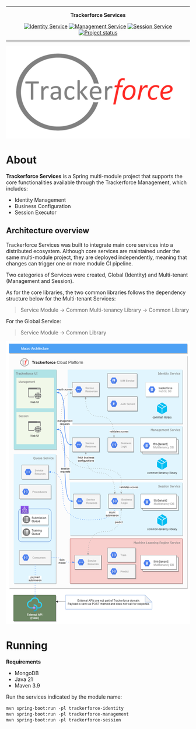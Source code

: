 ***

<div align="center">
<b>Trackerforce Services</b><br>
</div>

<div align="center">

[![Identity Service](https://github.com/trackerforce/trackerforce-services/actions/workflows/tf-identity.yml/badge.svg)](https://github.com/trackerforce/trackerforce-services/actions/workflows/tf-identity.yml)
[![Management Service](https://github.com/trackerforce/trackerforce-services/actions/workflows/tf-management.yml/badge.svg)](https://github.com/trackerforce/trackerforce-services/actions/workflows/tf-management.yml)
[![Session Service](https://github.com/trackerforce/trackerforce-services/actions/workflows/tf-session.yml/badge.svg)](https://github.com/trackerforce/trackerforce-services/actions/workflows/tf-session.yml)
[![Project status](https://img.shields.io/badge/Project%20status-Idle-orange.svg)](https://img.shields.io/badge/Project%20status-Idle-orange.svg)

</div>

***

![Trackerforce: Cloud-based follow up application](https://github.com/petruki/trackerforce-assets/blob/master/logo/trackerforce_grey.png)

# About  

**Trackerforce Services** is a Spring multi-module project that supports the core functionalities available through the Trackerforce Management, which includes:
- Identity Management
- Business Configuration
- Session Executor

## Architecture overview

Trackerforce Services was built to integrate main core services into a distributed ecosystem. Although core services are maintained under the same multi-module project, they are deployed independently, meaning that changes can trigger one or more module CI pipeline.

Two categories of Services were created, Global (Identity) and Multi-tenant (Management and Session).

As for the core libraries, the two common libraries follows the dependency structure below for the Multi-tenant Services:
> Service Module -> Common Multi-tenancy Library -> Common Library

For the Global Service:
> Service Module -> Common Library

![Trackerforce: Macro Architecture](https://github.com/trackerforce/trackerforce-assets/blob/master/documentation/macro_architecture_v2.png)

# Running

**Requirements**
- MongoDB
- Java 21
- Maven 3.9

Run the services indicated by the module name:
```
mvn spring-boot:run -pl trackerforce-identity
mvn spring-boot:run -pl trackerforce-management
mvn spring-boot:run -pl trackerforce-session
```